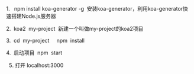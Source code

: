 1.   npm install koa-generator -g  安装koa-generator，利用koa-generator快速搭建Node.js服务器

2.  koa2  my-project  新建一个叫做my-project的koa2项目

3.  cd  my-project     npm  install

4.  启动项目  npm  start

5. 打开 localhost:3000